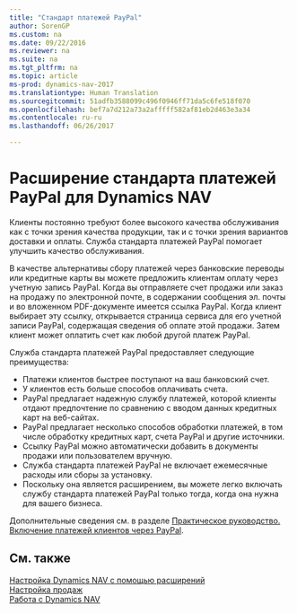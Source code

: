 ```yaml
---
title: "Стандарт платежей PayPal"
author: SorenGP
ms.custom: na
ms.date: 09/22/2016
ms.reviewer: na
ms.suite: na
ms.tgt_pltfrm: na
ms.topic: article
ms-prod: dynamics-nav-2017
ms.translationtype: Human Translation
ms.sourcegitcommit: 51adfb3588099c496f0946ff71da5c6fe518f070
ms.openlocfilehash: bef7a7d212a73a2afffff582af81eb2d463e3a34
ms.contentlocale: ru-ru
ms.lasthandoff: 06/26/2017

---
```


# <a name="the-paypal-payments-standard-extension-to-dynamics-nav"></a>Расширение стандарта платежей PayPal для Dynamics NAV
Клиенты постоянно требуют более высокого качества обслуживания как с точки зрения качества продукции, так и с точки зрения вариантов доставки и оплаты. Служба стандарта платежей PayPal помогает улучшить качество обслуживания.

В качестве альтернативы сбору платежей через банковские переводы или кредитные карты вы можете предложить клиентам оплату через учетную запись PayPal. Когда вы отправляете счет продажи или заказ на продажу по электронной почте, в содержании сообщения эл. почты и во вложенном PDF-документе имеется ссылка PayPal. Когда клиент выбирает эту ссылку, открывается страница сервиса для его учетной записи PayPal, содержащая сведения об оплате этой продажи. Затем клиент может оплатить счет как любой другой платеж PayPal.

Служба стандарта платежей PayPal предоставляет следующие преимущества:

- Платежи клиентов быстрее поступают на ваш банковский счет.
- У клиентов есть больше способов оплачивать счета.
- PayPal предлагает надежную службу платежей, которой клиенты отдают предпочтение по сравнению с вводом данных кредитных карт на веб-сайтах.
- PayPal предлагает несколько способов обработки платежей, в том числе обработку кредитных карт, счета PayPal и другие источники.
- Ссылку PayPal можно автоматически добавить в документы продажи или пользователем вручную.
- Служба стандарта платежей PayPal не включает ежемесячные расходы или сборы за установку.
- Поскольку она является расширением, вы можете легко включать службу стандарта платежей PayPal только тогда, когда она нужна для вашего бизнеса.  

Дополнительные сведения см. в разделе [Практическое руководство. Включение платежей клиентов через PayPal](sales-how-enable-customer-payments-paypal.md).

## <a name="see-also"></a>См. также  
[Настройка Dynamics NAV с помощью расширений](ui-extensions.md)  
[Настройка продаж](sales-setup-sales.md)  
[Работа с Dynamics NAV](ui-work-product.md)

